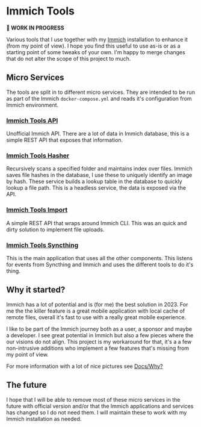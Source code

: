 # Immich Tools

**🚨 WORK IN PROGRESS**

Various tools that I use together with my [Immich](https://immich.app) installation to enhance it (from my point of view). I hope you find this useful to use as-is or as a starting point of some tweaks of your own. I'm happy to merge changes that do not alter the scope of this project to much.

## Micro Services

The tools are split in to different micro services. They are intended to be run as part of the Immich `docker-compose.yml` and reads it's configuration from Immich environment.

### [Immich Tools API](docs/api.md)

Unofficial Immich API. There are a lot of data in Immich database, this is a simple REST API that exposes that information.

### [Immich Tools Hasher](docs/hasher.md)

Recursively scans a specified folder and maintains index over files. Immich saves file hashes in the database, I use these to uniquely identify an image by hash. These service builds a lookup table in the database to quickly lookup a file path. This is a headless service, the data is exposed via the API.

### [Immich Tools Import](docs/import.md)

A simple REST API that wraps around Immich CLI. This was an quick and dirty solution to implement file uploads.

### [Immich Tools Syncthing](docs/syncthing.md)

This is the main application that uses all the other components. This listens for events from Syncthing and Immich and uses the different tools to do it's thing.

## Why it started?

Immich has a lot of potential and is (for me) the best solution in 2023. For me the the killer feature is a great mobile application with local cache of remote files, overall it's fast to use with a really great mobile experience.

I like to be part of the Immich journey both as a user, a sponsor and maybe a developer. I see great potential in Immich but also a few pieces where the our visions do not align. This project is my workaround for that, it's a a few non-intrusive additions who implement a few features that's missing from my point of view.

For more information with a lot of nice pictures see [Docs/Why?](docs/why.md)

## The future

I hope that I will be able to remove most of these micro services in the future with official version and/or that the Immich applications and services has changed so I do not need them. I will maintain these to work with my Immich installation as needed.
